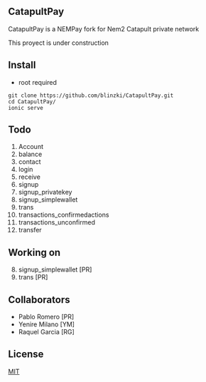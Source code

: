 ## CatapultPay

CatapultPay is a NEMPay fork for Nem2 Catapult private network

This proyect is under construction

## Install
* root required
```
git clone https://github.com/blinzki/CatapultPay.git
cd CatapultPay/
ionic serve
```
## Todo

1.  Account
2.  balance
3.  contact
4.  login
5.  receive
6.  signup
7.  signup_privatekey
8.  signup_simplewallet
9.  trans 	
10. transactions_confirmedactions
11. transactions_unconfirmed
12. transfer

## Working on

8.  signup_simplewallet [PR]
9.  trans [PR]

## Collaborators

- Pablo Romero [PR]
- Yenire Milano [YM]
- Raquel Garcia [RG]

## License

[MIT](https://choosealicense.com/licenses/mit/)
